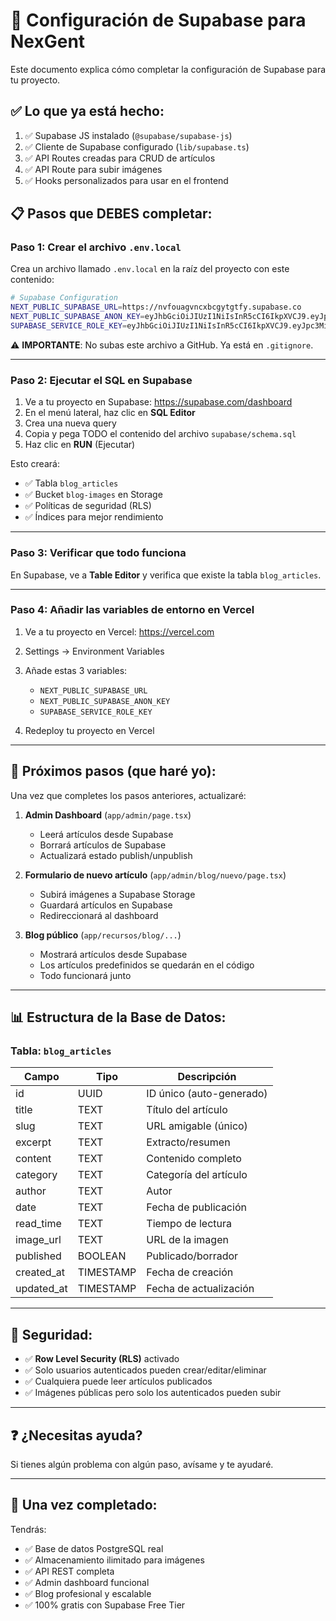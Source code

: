 # 🚀 Configuración de Supabase para NexGent

Este documento explica cómo completar la configuración de Supabase para tu proyecto.

## ✅ Lo que ya está hecho:

1. ✅ Supabase JS instalado (`@supabase/supabase-js`)
2. ✅ Cliente de Supabase configurado (`lib/supabase.ts`)
3. ✅ API Routes creadas para CRUD de artículos
4. ✅ API Route para subir imágenes
5. ✅ Hooks personalizados para usar en el frontend

## 📋 Pasos que DEBES completar:

### **Paso 1: Crear el archivo `.env.local`**

Crea un archivo llamado `.env.local` en la raíz del proyecto con este contenido:

```bash
# Supabase Configuration
NEXT_PUBLIC_SUPABASE_URL=https://nvfouagvncxbcgytgtfy.supabase.co
NEXT_PUBLIC_SUPABASE_ANON_KEY=eyJhbGciOiJIUzI1NiIsInR5cCI6IkpXVCJ9.eyJpc3MiOiJzdXBhYmFzZSIsInJlZiI6Im52Zm91YWd2bmN4YmNneXRndGZ5Iiwicm9sZSI6ImFub24iLCJpYXQiOjE3NjE1OTM5NDMsImV4cCI6MjA3NzE2OTk0M30.puVgiVdARJNjZrecp-jsMMTu1Q_jGKBzeamDEPSgtG0
SUPABASE_SERVICE_ROLE_KEY=eyJhbGciOiJIUzI1NiIsInR5cCI6IkpXVCJ9.eyJpc3MiOiJzdXBhYmFzZSIsInJlZiI6Im52Zm91YWd2bmN4YmNneXRndGZ5Iiwicm9sZSI6InNlcnZpY2Vfcm9sZSIsImlhdCI6MTc2MTU5Mzk0MywiZXhwIjoyMDc3MTY5OTQzfQ.lNeH2aj0zjNQfUMnm7gFKGTlg9lcRoJ4hT-F97KgQUA
```

⚠️ **IMPORTANTE**: No subas este archivo a GitHub. Ya está en `.gitignore`.

---

### **Paso 2: Ejecutar el SQL en Supabase**

1. Ve a tu proyecto en Supabase: https://supabase.com/dashboard
2. En el menú lateral, haz clic en **SQL Editor**
3. Crea una nueva query
4. Copia y pega TODO el contenido del archivo `supabase/schema.sql`
5. Haz clic en **RUN** (Ejecutar)

Esto creará:
- ✅ Tabla `blog_articles`
- ✅ Bucket `blog-images` en Storage
- ✅ Políticas de seguridad (RLS)
- ✅ Índices para mejor rendimiento

---

### **Paso 3: Verificar que todo funciona**

En Supabase, ve a **Table Editor** y verifica que existe la tabla `blog_articles`.

---

### **Paso 4: Añadir las variables de entorno en Vercel**

1. Ve a tu proyecto en Vercel: https://vercel.com
2. Settings → Environment Variables
3. Añade estas 3 variables:
   - `NEXT_PUBLIC_SUPABASE_URL`
   - `NEXT_PUBLIC_SUPABASE_ANON_KEY`
   - `SUPABASE_SERVICE_ROLE_KEY`

4. Redeploy tu proyecto en Vercel

---

## 🎯 Próximos pasos (que haré yo):

Una vez que completes los pasos anteriores, actualizaré:

1. **Admin Dashboard** (`app/admin/page.tsx`)
   - Leerá artículos desde Supabase
   - Borrará artículos de Supabase
   - Actualizará estado publish/unpublish

2. **Formulario de nuevo artículo** (`app/admin/blog/nuevo/page.tsx`)
   - Subirá imágenes a Supabase Storage
   - Guardará artículos en Supabase
   - Redireccionará al dashboard

3. **Blog público** (`app/recursos/blog/...`)
   - Mostrará artículos desde Supabase
   - Los artículos predefinidos se quedarán en el código
   - Todo funcionará junto

---

## 📊 Estructura de la Base de Datos:

### Tabla: `blog_articles`

| Campo | Tipo | Descripción |
|-------|------|-------------|
| id | UUID | ID único (auto-generado) |
| title | TEXT | Título del artículo |
| slug | TEXT | URL amigable (único) |
| excerpt | TEXT | Extracto/resumen |
| content | TEXT | Contenido completo |
| category | TEXT | Categoría del artículo |
| author | TEXT | Autor |
| date | TEXT | Fecha de publicación |
| read_time | TEXT | Tiempo de lectura |
| image_url | TEXT | URL de la imagen |
| published | BOOLEAN | Publicado/borrador |
| created_at | TIMESTAMP | Fecha de creación |
| updated_at | TIMESTAMP | Fecha de actualización |

---

## 🔐 Seguridad:

- ✅ **Row Level Security (RLS)** activado
- ✅ Solo usuarios autenticados pueden crear/editar/eliminar
- ✅ Cualquiera puede leer artículos publicados
- ✅ Imágenes públicas pero solo los autenticados pueden subir

---

## ❓ ¿Necesitas ayuda?

Si tienes algún problema con algún paso, avísame y te ayudaré.

---

## 🎉 Una vez completado:

Tendrás:
- ✅ Base de datos PostgreSQL real
- ✅ Almacenamiento ilimitado para imágenes
- ✅ API REST completa
- ✅ Admin dashboard funcional
- ✅ Blog profesional y escalable
- ✅ 100% gratis con Supabase Free Tier

